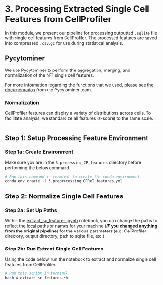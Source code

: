 # 3. Processing Extracted Single Cell Features from CellProfiler

In this module, we present our pipeline for processing outputted `.sqlite` file with single cell features from CellProfiler.
The processed features are saved into compressed `.csv.gz` for use during statistical analysis.

## Pycytominer

We use [Pycytominer](https://github.com/cytomining/pycytominer) to perform the aggregation, merging, and normalization of the NF1 single cell features.

For more information regarding the functions that we used, please see [the documentation](https://pycytominer.readthedocs.io/en/latest/pycytominer.cyto_utils.html#pycytominer.cyto_utils.cells.SingleCells.merge_single_cells) from the Pycytominer team.

### Normalization

CellProfiler features can display a variety of distributions across cells.
To facilitate analysis, we standardize all features (z-score) to the same scale.

---

## Step 1: Setup Processing Feature Environment

### Step 1a: Create Environment

Make sure you are in the `3.processing_CP_features` directory before performing the below command.

```sh
# Run this command in terminal to create the conda environment
conda env create -f 3.preprocessing_CFReT_features.yml
```

## Step 2: Normalize Single Cell Features

### Step 2a: Set Up Paths

Within the [extract_sc_features.ipynb](3.processing_CP_features/extract_sc_features.ipynb) notebook, you can change the paths to reflect the local paths or names for your machine (***IF* you changed anything from the original pipeline**) for the various parameters (e.g. CellProfiler directory, output directory, path to sqlite file, etc.)

### Step 2b: Run Extract Single Cell Features

Using the code below, run the notebook to extract and normalize single cell features from CellProfiler.

```bash
# Run this script in terminal
bash 4.extract_sc_features.sh
```
